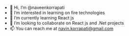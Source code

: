 - 👋 Hi, I’m @naveenkorrapati
- 👀 I’m interested in learning on fire technologies
- 🌱 I’m currently learning React js
- 💞️ I’m looking to collaborate on React js and .Net projects
- 📫 You can reach me at navin.korrapati@gmail.com

<!---
naveenkorrapati/naveenkorrapati is a ✨ special ✨ repository because its `README.md` (this file) appears on your GitHub profile.
You can click the Preview link to take a look at your changes.
--->
